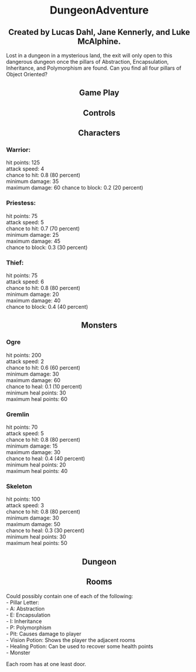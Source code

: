 <div align="center">

# DungeonAdventure
</div>

<div align="center">

## Created by Lucas Dahl, Jane Kennerly, and Luke McAlphine.
</div>

Lost in a dungeon in a mysterious land, the exit will only open to this dangerous dungeon once the pillars of Abstraction, Encapsulation, Inheritance, and Polymorphism are found. Can you find all four pillars of Object Oriented?


<div align="center">

## Game Play
</div>

<div align="center">

## Controls
</div>

<div align="center">

## Characters
</div>


### Warrior: <br>
hit points: 125 <br>
attack speed: 4 <br>
chance to hit: 0.8 (80 percent) <br>
minimum damage: 35 <br>
maximum damage: 60
chance to block: 0.2 (20 percent)<br>

### Priestess: <br>
hit points: 75 <br>
attack speed: 5 <br>
chance to hit: 0.7 (70 percent) <br>
minimum damage: 25 <br>
maximum damage: 45 <br>
chance to block: 0.3 (30 percent) <br>

### Thief: <br>
hit points: 75 <br>
attack speed: 6 <br>
chance to hit: 0.8 (80 percent) <br>
minimum damage: 20 <br>
maximum damage: 40 <br>
chance to block: 0.4 (40 percent) <br>

<div align="center">

## Monsters
</div>

### Ogre <br>
hit points: 200 <br>
attack speed: 2 <br>
chance to hit: 0.6 (60 percent) <br>
minimum damage: 30 <br>
maximum damage: 60 <br>
chance to heal: 0.1 (10 percent) <br>
minimum heal points: 30 <br>
maximum heal points: 60 <br>

### Gremlin <br>
hit points: 70 <br>
attack speed: 5 <br>
chance to hit: 0.8 (80 percent) <br>
minimum damage: 15 <br>
maximum damage: 30 <br>
chance to heal: 0.4 (40 percent) <br>
minimum heal points: 20 <br>
maximum heal points: 40 <br>

### Skeleton <br>
hit points: 100 <br>
attack speed: 3 <br>
chance to hit: 0.8 (80 percent) <br>
minimum damage: 30 <br>
maximum damage: 50 <br>
chance to heal: 0.3 (30 percent) <br>
minimum heal points: 30 <br>
maximum heal points: 50 <br>

<div align="center">

## Dungeon
</div>

<div align="center">

## Rooms
</div>
Could possibly contain one of each of the following: <br>
- Pillar Letter: <br>
    - A: Abstraction <br>
    - E: Encapsulation <br>
    - I: Inheritance <br>
    - P: Polymorphism <br>
- Pit: Causes damage to player <br>
- Vision Potion: Shows the player the adjacent rooms <br>
- Healing Potion: Can be used to recover some health points <br>
- Monster <br>

Each room has at one least door. <br>
